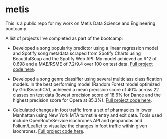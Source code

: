 # metis

This is a public repo for my work on Metis Data Science and Engineering bootcamp.

A list of projects I've completed as part of the bootcamp:
* Developed a song popularity predictor using a linear regression model and Spotify song metadata scraped from Spotify Charts using BeautifulSoup and the Spotify Web API. My model achieved an R^2 of 0.698 and a MAE/RSME of 7.2/9.4 over 100 on test data. [Full project code here](https://github.com/jayktee/metis/tree/master/reg).

* Developed a song genre classifier using several multiclass classification models. In the best performing model (Random Forest model optimized by GridSearchCV), achieved a mean precision score of 40% across 22 classes on test data (lowest precision score of 18.6% for Dance and the highest precision score for Opera at 85.3%). [Full project code here](https://github.com/jayktee/metis/tree/master/classification).

* Calculated changes in foot traffic from a set of pharmacies in lower Manhattan using New York MTA turnstile entry and exit data. Tools used include OpenRouteService isochrones API and geopandas and Folium/Leaflet to visualize the changes in foot traffic within given isochrones. [Full project code here](https://github.com/jayktee/metis/tree/master/eda). 